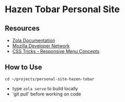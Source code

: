 # Hazen Tobar Personal Site
## Resources
- [Zola Documentation](https://www.getzola.org/documentation/getting-started/overview/)
- [Mozilla Developer Network](https://developer.mozilla.org/en-US/)
- [CSS Tricks - Responsive Menu Concepts](https://css-tricks.com/responsive-menu-concepts/)
## How to Use
`cd ~/projects/personal-site-hazen-tobar`
- type `zola serve` to build locally
- 'git pull' before working on code